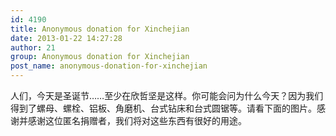 ```yaml
---
id: 4190
title: Anonymous donation for Xinchejian
date: 2013-01-22 14:27:28
author: 21
group: Anonymous donation for Xinchejian
post_name: anonymous-donation-for-xinchejian
---
```


人们，今天是圣诞节……至少在欣哲坚是这样。你可能会问为什么今天？因为我们得到了螺母、螺栓、铝板、角磨机、台式钻床和台式圆锯等。请看下面的图片。感谢并感谢这位匿名捐赠者，我们将对这些东西有很好的用途。